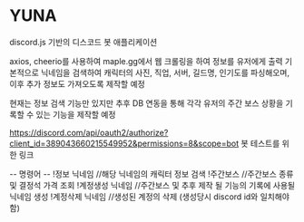 # YUNA
discord.js 기반의 디스코드 봇 애플리케이션

axios, cheerio를 사용하여 maple.gg에서 웹 크롤링을 하여 정보를 유저에게 출력 
기본적으로 닉네임을 검색하여 캐릭터의 사진, 직업, 서버, 길드명, 인기도를 파싱해오며, 이후 추가 정보도 가져오도록 제작할 예정

현재는 정보 검색 기능만 있지만 추후 DB 연동을 통해 각각 유저의 주간 보스 상황을 기록할 수 있는 기능을 제작할 예정 

https://discord.com/api/oauth2/authorize?client_id=389043660215549952&permissions=8&scope=bot
봇 테스트를 위한 링크 

-- 명령어 --
!정보 닉네임 //해당 닉네임의 캐릭터 정보 검색
!주간보스 //주간보스 종류 및 결정석 가격 조회
!계정생성 닉네임 //주간보스 및 추후 제작 될 기능의 기록에 사용될 닉네임 생성
!계정삭제 닉네임 //생성된 계정의 삭제 (생성당시 discord id와 일치해야함)
